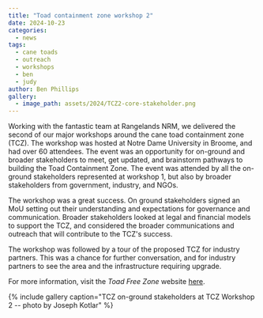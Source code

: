 ```yaml
---
title: "Toad containment zone workshop 2"
date: 2024-10-23
categories:
  - news
tags:
  - cane toads
  - outreach
  - workshops
  - ben
  - judy
author: Ben Phillips
gallery:
  - image_path: assets/2024/TCZ2-core-stakeholder.png
---
```

Working with the fantastic team at Rangelands NRM, we delivered the second of our major workshops around the cane toad containment zone (TCZ). The workshop was hosted at Notre Dame University in Broome, and had over 60 attendees.  The event was an opportunity for on-ground and broader stakeholders to meet, get updated, and brainstorm pathways to building the Toad Containment Zone.  The event was attended by all the on-ground stakeholders represented at workshop 1, but also by broader stakeholders from government, industry, and NGOs.  

The workshop was a great success.  On ground stakeholders signed an MoU setting out their understanding and expectations for governance and communication. Broader stakeholders looked at legal and financial models to support the TCZ, and considered the broader communications and outreach that will contribute to the TCZ's success.

The workshop was followed by a tour of the proposed TCZ for industry partners. This was a chance for further conversation, and for industry partners to see the area and the infrastructure requiring upgrade.

For more information, visit the _Toad Free Zone_ website [here](toadfree.zone). 


{% include gallery caption="TCZ on-ground stakeholders at TCZ Workshop 2 -- photo by Joseph Kotlar" %}